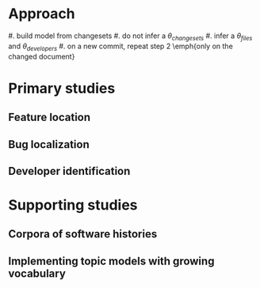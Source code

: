 Approach
========

#. build model from changesets
#. do not infer a $\theta_{changesets}$
#. infer a $\theta_{files}$ and $\theta_{developers}$
#. on a new commit, repeat step 2 \emph{only on the changed document}

Primary studies
===============

Feature location
----------------

Bug localization
----------------

Developer identification
------------------------

Supporting studies
==================

Corpora of software histories
-----------------------------

Implementing topic models with growing vocabulary
-------------------------------------------------

